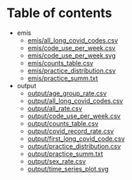 # Table of contents

* emis
  * [emis/all_long_covid_codes.csv](emis/all_long_covid_codes.csv)
  * [emis/code_use_per_week.csv](emis/code_use_per_week.csv)
  * [emis/code_use_per_week.svg](emis/code_use_per_week.svg)
  * [emis/counts_table.csv](emis/counts_table.csv)
  * [emis/practice_distribution.csv](emis/practice_distribution.csv)
  * [emis/practice_summ.txt](emis/practice_summ.txt)
* output
  * [output/age_group_rate.csv](output/age_group_rate.csv)
  * [output/all_long_covid_codes.csv](output/all_long_covid_codes.csv)
  * [output/all_rate.csv](output/all_rate.csv)
  * [output/code_use_per_week.csv](output/code_use_per_week.csv)
  * [output/counts_table.csv](output/counts_table.csv)
  * [output/covid_record_rate.csv](output/covid_record_rate.csv)
  * [output/first_long_covid_code.csv](output/first_long_covid_code.csv)
  * [output/practice_distribution.csv](output/practice_distribution.csv)
  * [output/practice_summ.txt](output/practice_summ.txt)
  * [output/sex_rate.csv](output/sex_rate.csv)
  * [output/time_series_plot.svg](output/time_series_plot.svg)